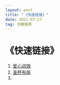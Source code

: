 ```yaml
---
layout: post
title: "《快速链接》"
date: 2021-07-27  
tag: 书籍推荐
---
```


# 《快速链接》

1. [爱心动效](https://markto22.github.io/temp/love.html)
2. [圣杯布局](https://markto22.github.io/pages/grail.html)
3. 